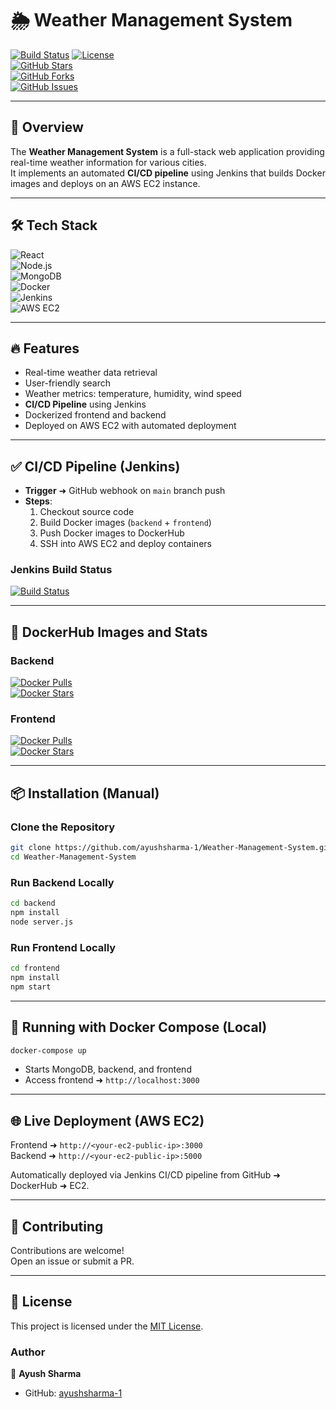 # 🌦️ Weather Management System

[![Build Status](http://localhost:8080/job/Weather/20/badge/icon)](http://localhost:8080/job/Weather/)
[![License](https://img.shields.io/github/license/ayushsharma-1/Weather-Management-System)](https://github.com/ayushsharma-1/Weather-Management-System/blob/main/LICENSE)  
[![GitHub Stars](https://img.shields.io/github/stars/ayushsharma-1/Weather-Management-System?style=social)](https://github.com/ayushsharma-1/Weather-Management-System/stargazers)  
[![GitHub Forks](https://img.shields.io/github/forks/ayushsharma-1/Weather-Management-System?style=social)](https://github.com/ayushsharma-1/Weather-Management-System/network/members)  
[![GitHub Issues](https://img.shields.io/github/issues/ayushsharma-1/Weather-Management-System)](https://github.com/ayushsharma-1/Weather-Management-System/issues)

---

## 🚀 Overview

The **Weather Management System** is a full-stack web application providing real-time weather information for various cities.  
It implements an automated **CI/CD pipeline** using Jenkins that builds Docker images and deploys on an AWS EC2 instance.

---

## 🛠️ Tech Stack

![React](https://img.shields.io/badge/React-Frontend-blue)  
![Node.js](https://img.shields.io/badge/Node.js-Backend-green)  
![MongoDB](https://img.shields.io/badge/MongoDB-Database-brightgreen)  
![Docker](https://img.shields.io/badge/Docker-Containerization-blue)  
![Jenkins](https://img.shields.io/badge/Jenkins-CI/CD-red)  
![AWS EC2](https://img.shields.io/badge/AWS-EC2-orange)

---

## 🔥 Features

- Real-time weather data retrieval  
- User-friendly search  
- Weather metrics: temperature, humidity, wind speed  
- **CI/CD Pipeline** using Jenkins  
- Dockerized frontend and backend  
- Deployed on AWS EC2 with automated deployment

---

## ✅ CI/CD Pipeline (Jenkins)

- **Trigger** ➜ GitHub webhook on `main` branch push  
- **Steps**:
  1. Checkout source code
  2. Build Docker images (`backend` + `frontend`)
  3. Push Docker images to DockerHub
  4. SSH into AWS EC2 and deploy containers

### Jenkins Build Status  
[![Build Status](http://localhost:8080/job/Weather/20/badge/icon)](http://localhost:8080/job/Weather/)

---

## 🐳 DockerHub Images and Stats

### Backend  
[![Docker Pulls](https://img.shields.io/docker/pulls/ayush180/weather-backend)](https://hub.docker.com/r/ayush180/weather-backend)  
[![Docker Stars](https://img.shields.io/docker/stars/ayush180/weather-backend)](https://hub.docker.com/r/ayush180/weather-backend)

### Frontend  
[![Docker Pulls](https://img.shields.io/docker/pulls/ayush180/weather-frontend)](https://hub.docker.com/r/ayush180/weather-frontend)  
[![Docker Stars](https://img.shields.io/docker/stars/ayush180/weather-frontend)](https://hub.docker.com/r/ayush180/weather-frontend)

---

## 📦 Installation (Manual)

### Clone the Repository
```bash
git clone https://github.com/ayushsharma-1/Weather-Management-System.git
cd Weather-Management-System
```

### Run Backend Locally
```bash
cd backend
npm install
node server.js
```

### Run Frontend Locally
```bash
cd frontend
npm install
npm start
```

---

## 🐳 Running with Docker Compose (Local)

```bash
docker-compose up
```

- Starts MongoDB, backend, and frontend  
- Access frontend ➜ `http://localhost:3000`

---

## 🌐 Live Deployment (AWS EC2)

Frontend ➜ `http://<your-ec2-public-ip>:3000`  
Backend ➜ `http://<your-ec2-public-ip>:5000`

Automatically deployed via Jenkins CI/CD pipeline from GitHub ➜ DockerHub ➜ EC2.

---

## 🤝 Contributing

Contributions are welcome!  
Open an issue or submit a PR.  

---

## 📄 License

This project is licensed under the [MIT License](https://github.com/ayushsharma-1/Weather-Management-System/blob/main/LICENSE).


### Author  
👤 **Ayush Sharma**  
- GitHub: [ayushsharma-1](https://github.com/ayushsharma-1)
